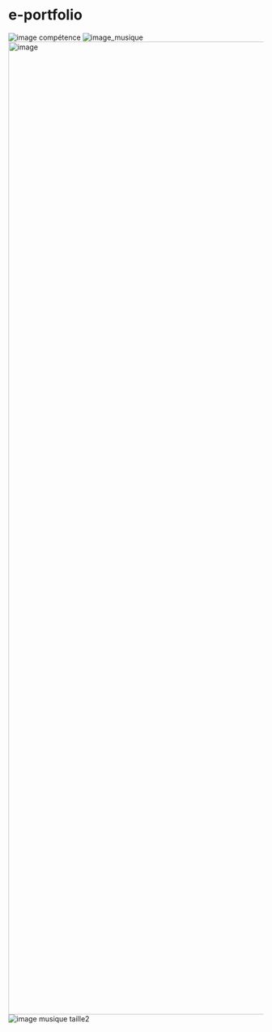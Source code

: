 # e-portfolio
![image compétence](https://user-images.githubusercontent.com/94796720/162499555-72ef9d65-792c-4961-abf9-4476ae85e3ef.jpg)
![image_musique](https://user-images.githubusercontent.com/94796720/162499844-7431408e-5ec1-4644-87c7-7d1296bcf4e6.jpg)
<img alt="image" width="1920" src="https://user-images.githubusercontent.com/94796720/162500319-03c3b6b4-db30-4ccc-a070-cc7a8b48cdb7.png">
![image musique taille2](https://user-images.githubusercontent.com/94796720/162500728-3f488e3c-987c-45e9-abd5-3806b497364d.jpg)
